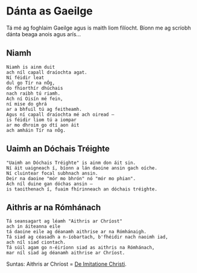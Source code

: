 # Dánta as Gaeilge

<div id="generated-toc"> </div>

Tá mé ag foghlaim Gaeilge agus is maith liom filíocht. Bíonn me ag scríobh dánta beaga anois agus arís...

<h2 id="niamh">Niamh</h2>

```
Niamh is ainm duit
ach níl capall draíochta agat.
Ní féidir leat
dul go Tír na nÓg,
do fhiorthír dhúchais
nach raibh tú riamh.
Ach ní Oisín mé fein,
ní mise do ghrá
ar a bhfuil tú ag feitheamh.
Agus ní capall draíochta mé ach oiread —
is féidir liom tú a iompar
ar mo dhroim go dtí aon áit
ach amháin Tír na nÓg.
```

<h2 id="uaimh-an-dochais-treighte">Uaimh an Dóchais Tréighte</h2>

```
"Uaimh an Dóchais Tréighte" is ainm don áit sin.
Ní áit uaigneach í, bíonn a lán daoine ansin gach oíche.
Ní cluintear focal subhnach ansin.
Deir na daoine "mór mo bhrón" nó "mór mo phian".
Ach níl duine gan dóchas ansin —
is taoithenach í, fuaim fhírinneach an dóchais tréighte.
```

<h2 id="aithris-ar-na-romhanaigh">Aithris ar na Rómhánach</h2>

```
Tá seansagart ag léamh "Aithris ar Chríost"
ach in áiteanna eile
tá daoine eile ag déanamh aithrise ar na Rómhánaigh.
Tá siad ag céasadh a n-íobartach, b'fhéidir nach naoimh iad,
ach níl siad ciontach.
Tá súil agam go n-éiríonn siad as aithris na Rómhánach,
mar níl siad ag déanamh aithrise ar Chríost.
```

Suntas: Aithris ar Chríost = [De Imitatione Christi](https://en.wikipedia.org/wiki/The_Imitation_of_Christ).
